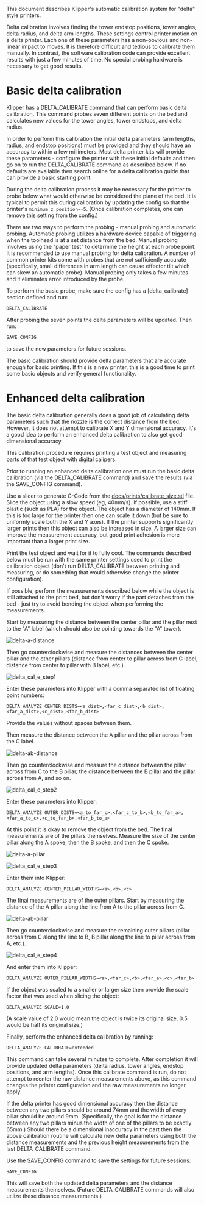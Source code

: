 This document describes Klipper's automatic calibration system for
"delta" style printers.

Delta calibration involves finding the tower endstop positions, tower
angles, delta radius, and delta arm lengths. These settings control
printer motion on a delta printer. Each one of these parameters has a
non-obvious and non-linear impact to moves. It is therefore difficult
and tedious to calibrate them manually. In contrast, the software
calibration code can provide excellent results with just a few minutes
of time. No special probing hardware is necessary to get good results.

Basic delta calibration
=======================

Klipper has a DELTA_CALIBRATE command that can perform basic delta
calibration. This command probes seven different points on the bed and
calculates new values for the tower angles, tower endstops, and delta
radius.

In order to perform this calibration the initial delta parameters (arm
lengths, radius, and endstop positions) must be provided and they
should have an accuracy to within a few millimeters. Most delta
printer kits will provide these parameters - configure the printer
with these initial defaults and then go on to run the DELTA_CALIBRATE
command as described below. If no defaults are available then search
online for a delta calibration guide that can provide a basic starting
point.

During the delta calibration process it may be necessary for the
printer to probe below what would otherwise be considered the plane of
the bed. It is typical to permit this during calibration by updating
the config so that the printer's `minimum_z_position=-5`. (Once
calibration completes, one can remove this setting from the config.)

There are two ways to perform the probing - manual probing and
automatic probing. Automatic probing utilizes a hardware device
capable of triggering when the toolhead is at a set distance from the
bed. Manual probing involves using the "paper test" to determine the
height at each probe point. It is recommended to use manual probing
for delta calibration. A number of common printer kits come with
probes that are not sufficiently accurate (specifically, small
differences in arm length can cause effector tilt which can skew an
automatic probe). Manual probing only takes a few minutes and it
eliminates error introduced by the probe.

To perform the basic probe, make sure the config has a
[delta_calibrate] section defined and run:
```
DELTA_CALIBRATE
```
After probing the seven points the delta parameters will be updated.
Then run:
```
SAVE_CONFIG
```
to save the new parameters for future sessions.

The basic calibration should provide delta parameters that are
accurate enough for basic printing.  If this is a new printer, this is
a good time to print some basic objects and verify general
functionality.

Enhanced delta calibration
==========================

The basic delta calibration generally does a good job of calculating
delta parameters such that the nozzle is the correct distance from the
bed. However, it does not attempt to calibrate X and Y dimensional
accuracy. It's a good idea to perform an enhanced delta calibration to
also get good dimensional accuracy.

This calibration procedure requires printing a test object and
measuring parts of that test object with digital calipers.

Prior to running an enhanced delta calibration one must run the basic
delta calibration (via the DELTA_CALIBRATE command) and save the
results (via the SAVE_CONFIG command).

Use a slicer to generate G-Code from the
[docs/prints/calibrate_size.stl](prints/calibrate_size.stl) file.
Slice the object using a slow speed (eg, 40mm/s). If possible, use a
stiff plastic (such as PLA) for the object. The object has a diameter
of 140mm. If this is too large for the printer then one can scale it
down (but be sure to uniformly scale both the X and Y axes). If the
printer supports significantly larger prints then this object can also
be increased in size. A larger size can improve the measurement
accuracy, but good print adhesion is more important than a larger
print size.

Print the test object and wait for it to fully cool. The commands
described below must be run with the same printer settings used to
print the calibration object (don't run DELTA_CALIBRATE between
printing and measuring, or do something that would otherwise change
the printer configuration).

If possible, perform the measurements described below while the object
is still attached to the print bed, but don't worry if the part
detaches from the bed - just try to avoid bending the object when
performing the measurements.

Start by measuring the distance between the center pillar and the
pillar next to the "A" label (which should also be pointing towards
the "A" tower).

![delta-a-distance](img/delta-a-distance.jpg)

Then go counterclockwise and measure the distances between the center
pillar and the other pillars (distance from center to pillar across
from C label, distance from center to pillar with B label,
etc.).

![delta_cal_e_step1](img/delta_cal_e_step1.png)

Enter these parameters into Klipper with a comma separated list of
floating point numbers:
```
DELTA_ANALYZE CENTER_DISTS=<a_dist>,<far_c_dist>,<b_dist>,<far_a_dist>,<c_dist>,<far_b_dist>
```
Provide the values without spaces between them.

Then measure the distance between the A pillar and the pillar across
from the C label.

![delta-ab-distance](img/delta-outer-distance.jpg)

Then go counterclockwise and measure the distance between the pillar
across from C to the B pillar, the distance between the B pillar and
the pillar across from A, and so on.

![delta_cal_e_step2](img/delta_cal_e_step2.png)

Enter these parameters into Klipper:
```
DELTA_ANALYZE OUTER_DISTS=<a_to_far_c>,<far_c_to_b>,<b_to_far_a>,<far_a_to_c>,<c_to_far_b>,<far_b_to_a>
```

At this point it is okay to remove the object from the bed. The final
measurements are of the pillars themselves. Measure the size of the
center pillar along the A spoke, then the B spoke, and then the C
spoke.

![delta-a-pillar](img/delta-a-pillar.jpg)

![delta_cal_e_step3](img/delta_cal_e_step3.png)

Enter them into Klipper:
```
DELTA_ANALYZE CENTER_PILLAR_WIDTHS=<a>,<b>,<c>
```

The final measurements are of the outer pillars. Start by measuring
the distance of the A pillar along the line from A to the pillar
across from C.

![delta-ab-pillar](img/delta-outer-pillar.jpg)

Then go counterclockwise and measure the remaining outer pillars
(pillar across from C along the line to B, B pillar along the line to
pillar across from A, etc.).

![delta_cal_e_step4](img/delta_cal_e_step4.png)

And enter them into Klipper:
```
DELTA_ANALYZE OUTER_PILLAR_WIDTHS=<a>,<far_c>,<b>,<far_a>,<c>,<far_b>
```

If the object was scaled to a smaller or larger size then provide the
scale factor that was used when slicing the object:
```
DELTA_ANALYZE SCALE=1.0
```
(A scale value of 2.0 would mean the object is twice its original
size, 0.5 would be half its original size.)

Finally, perform the enhanced delta calibration by running:
```
DELTA_ANALYZE CALIBRATE=extended
```
This command can take several minutes to complete. After completion it
will provide updated delta parameters (delta radius, tower angles,
endstop positions, and arm lengths). Once this calibrate command is
run, do not attempt to reenter the raw distance measurements above, as
this command changes the printer configuration and the raw
measurements no longer apply.

If the delta printer has good dimensional accuracy then the distance
between any two pillars should be around 74mm and the width of every
pillar should be around 9mm. (Specifically, the goal is for the
distance between any two pillars minus the width of one of the pillars
to be exactly 65mm.) Should there be a dimensional inaccuracy in the
part then the above calibration routine will calculate new delta
parameters using both the distance measurements and the previous
height measurements from the last DELTA_CALIBRATE command.

Use the SAVE_CONFIG command to save the settings for future sessions:
```
SAVE_CONFIG
```
This will save both the updated delta parameters and the distance
measurements themselves. (Future DELTA_CALIBRATE commands will also
utilize these distance measurements.)
